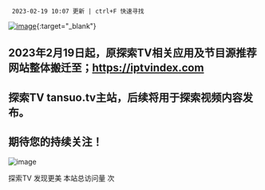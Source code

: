     2023-02-19 10:07 更新 | ctrl+F 快速寻找

[![image](https://t.tansuo.tv/img/nfshop2.png)](https://ihezu.run/esf7nk){:target="_blank"}

## 2023年2月19日起，原探索TV相关应用及节目源推荐网站整体搬迁至；https://iptvindex.com

## 探索TV tansuo.tv主站，后续将用于探索视频内容发布。

## 期待您的持续关注！

![image](https://t.tansuo.tv/img/t.jpg)

<script async src="//busuanzi.ibruce.info/busuanzi/2.3/busuanzi.pure.mini.js"></script>
<p align="left"><span id="busuanzi_container_site_pv">探索TV 发现更美 本站总访问量 <span id="busuanzi_value_site_pv"></span> 次</span></p>
